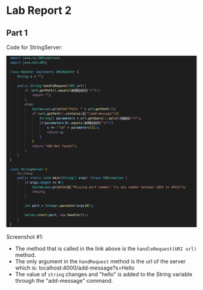# Lab Report 2

## Part 1

Code for StringServer:

![Image](StringServerCode.jpg)


Screenshot #1:

- The method that is called in the link above is the `handleRequest(URI url)` method. 
- The only argument in the `handRequest` method is the url of the server which is: localhost:4000/add-message?s=Hello
- The value of `string` changes and "hello" is added to the String variable through the "add-message" command.
